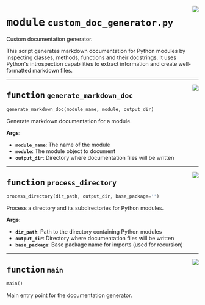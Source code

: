 <!-- markdownlint-disable -->

<a href="https://github.com/henriqueslab/rxiv-maker/blob/main/src/py/scripts/custom_doc_generator.py#L0"><img align="right" style="float:right;" src="https://img.shields.io/badge/-source-cccccc?style=flat-square"></a>

# <kbd>module</kbd> `custom_doc_generator.py`
Custom documentation generator. 

This script generates markdown documentation for Python modules by inspecting classes, methods, functions and their docstrings. It uses Python's introspection capabilities to extract information and create well-formatted markdown files. 


---

<a href="https://github.com/henriqueslab/rxiv-maker/blob/main/src/py/scripts/custom_doc_generator.py#L15"><img align="right" style="float:right;" src="https://img.shields.io/badge/-source-cccccc?style=flat-square"></a>

## <kbd>function</kbd> `generate_markdown_doc`

```python
generate_markdown_doc(module_name, module, output_dir)
```

Generate markdown documentation for a module. 



**Args:**
 
 - <b>`module_name`</b>:  The name of the module 
 - <b>`module`</b>:  The module object to document 
 - <b>`output_dir`</b>:  Directory where documentation files will be written 


---

<a href="https://github.com/henriqueslab/rxiv-maker/blob/main/src/py/scripts/custom_doc_generator.py#L88"><img align="right" style="float:right;" src="https://img.shields.io/badge/-source-cccccc?style=flat-square"></a>

## <kbd>function</kbd> `process_directory`

```python
process_directory(dir_path, output_dir, base_package='')
```

Process a directory and its subdirectories for Python modules. 



**Args:**
 
 - <b>`dir_path`</b>:  Path to the directory containing Python modules 
 - <b>`output_dir`</b>:  Directory where documentation files will be written 
 - <b>`base_package`</b>:  Base package name for imports (used for recursion) 


---

<a href="https://github.com/henriqueslab/rxiv-maker/blob/main/src/py/scripts/custom_doc_generator.py#L127"><img align="right" style="float:right;" src="https://img.shields.io/badge/-source-cccccc?style=flat-square"></a>

## <kbd>function</kbd> `main`

```python
main()
```

Main entry point for the documentation generator. 


